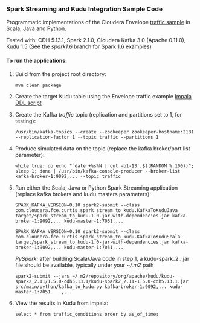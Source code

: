 ### Spark Streaming and Kudu Integration Sample Code

Programmatic implementations of the Cloudera Envelope [traffic sample](https://github.com/cloudera-labs/envelope/tree/master/examples/traffic) in Scala, Java and Python.

Tested with: CDH 5.13.1, Spark 2.1.0, Cloudera Kafka 3.0 (Apache 0.11.0), Kudu 1.5 (See the _spark1.6_ branch for Spark 1.6 examples)

#### To run the applications:

1. Build from the project root directory:

    ```
    mvn clean package
    ```
2. Create the target Kudu table using the Envelope traffic example [Impala DDL script](https://github.com/cloudera-labs/envelope/blob/master/examples/traffic/create_traffic_conditions.sql)
3. Create the Kafka *traffic* topic (replication and partitions set to 1, for testing):

    ```
    /usr/bin/kafka-topics --create --zookeeper zookeeper-hostname:2181 --replication-factor 1 --topic traffic --partitions 1
    ```
4. Produce simulated data on the topic (replace the kafka broker/port list parameter):

    ```
    while true; do echo "`date +%s%N | cut -b1-13`,$((RANDOM % 100))"; sleep 1; done | /usr/bin/kafka-console-producer --broker-list kafka-broker-1:9092,... --topic traffic
    ```
5. Run either the Scala, Java or Python Spark Streaming application (replace kafka brokers and kudu masters parameters):

    ```
    SPARK_KAFKA_VERSION=0.10 spark2-submit --class com.cloudera.fce.curtis.spark_stream_to_kudu.KafkaToKuduJava target/spark_stream_to_kudu-1.0-jar-with-dependencies.jar kafka-broker-1:9092,... kudu-master-1:7051,...
    ```
    ```
    SPARK_KAFKA_VERSION=0.10 spark2-submit --class com.cloudera.fce.curtis.spark_stream_to_kudu.KafkaToKuduScala target/spark_stream_to_kudu-1.0-jar-with-dependencies.jar kafka-broker-1:9092,... kudu-master-1:7051,...
    ```
    *PySpark:*  after building Scala/Java code in step 1, a kudu-spark_2...jar file should be available, typically under your *~/.m2* path
    ```
    spark2-submit --jars ~/.m2/repository/org/apache/kudu/kudu-spark2_2.11/1.5.0-cdh5.13.1/kudu-spark2_2.11-1.5.0-cdh5.13.1.jar src/main/python/kafka_to_kudu.py kafka-broker-1:9092,... kudu-master-1:7051    ,...
    ```
6. View the results in Kudu from Impala:

    ```
    select * from traffic_conditions order by as_of_time;
    ```

